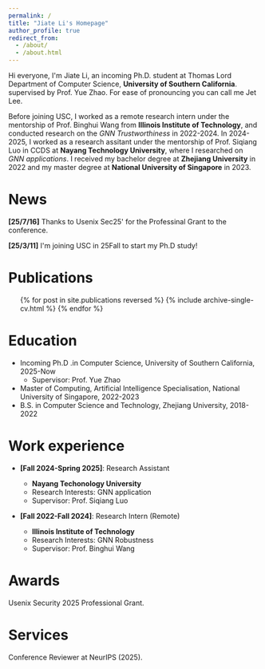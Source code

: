 ```yaml
---
permalink: /
title: "Jiate Li's Homepage"
author_profile: true
redirect_from: 
  - /about/
  - /about.html
---
```


Hi everyone, I'm Jiate Li, an incoming Ph.D. student at Thomas Lord Department of Computer Science, **University of Southern California**. supervised by Prof. Yue Zhao. For ease of pronouncing you can call me Jet Lee.

Before joining USC, I worked as a remote research intern under the mentorship of Prof. Binghui Wang from **Illinois Institute of Technology**, and conducted research on the *GNN Trustworthiness* in 2022-2024. In 2024-2025, I worked as a research assitant under the mentorship of Prof. Siqiang Luo in CCDS at **Nayang Technology University**, where I researched on *GNN applications*. I received my bachelor degree at **Zhejiang University** in 2022 and my master degree at **National University of Singapore** in 2023.

News
======
**[25/7/16]** Thanks to Usenix Sec25' for the Professinal Grant to the conference.

**[25/3/11]** I'm joining USC in 25Fall to start my Ph.D study!


Publications
======
  <ul>{% for post in site.publications reversed %}
    {% include archive-single-cv.html %}
  {% endfor %}</ul>

Education
======
* Incoming Ph.D .in Computer Science, University of Southern California, 2025-Now
  * Supervisor: Prof. Yue Zhao
* Master of Computing, Artificial Intelligence Specialisation, National University of Singapore, 2022-2023
* B.S. in Computer Science and Technology, Zhejiang University, 2018-2022

Work experience
======

* **[Fall 2024-Spring 2025]**: Research Assistant
  * **Nayang Techonology University**
  * Research Interests: GNN application
  * Supervisor: Prof. Siqiang Luo

* **[Fall 2022-Fall 2024]**: Research Intern (Remote)
  * **Illinois Institute of Technology**
  * Research Interests: GNN Robustness
  * Supervisor: Prof. Binghui Wang
    
Awards
======
Usenix Security 2025 Professional Grant.

Services
======
Conference Reviewer at NeurIPS (2025).
